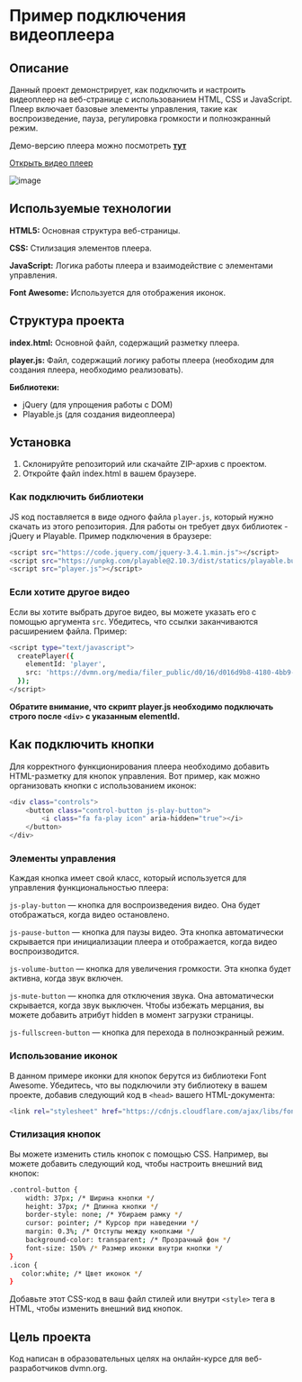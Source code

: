 # Пример подключения видеоплеера
## Описание
Данный проект демонстрирует, как подключить и настроить видеоплеер на веб-странице с использованием HTML, CSS и JavaScript. Плеер включает базовые элементы управления, такие как воспроизведение, пауза, регулировка громкости и полноэкранный режим.

Демо-версию плеера можно посмотреть **[тут](http://localhost:63342/Creation_video_player/dist/index.html?_ijt=6pvpbbf0tsueam64psaglpdp75&_ij_reload=RELOAD_ON_SAVE)**

[Открыть видео плеер](http://localhost:63342/Creation_video_player/dist/index.html?_ijt=6pvpbbf0tsueam64psaglpdp75&_ij_reload=RELOAD_ON_SAVE)



![image](https://github.com/user-attachments/assets/6d10918f-37fc-40d0-8b0e-a783070caecb)


## Используемые технологии
**HTML5:** Основная структура веб-страницы.

**CSS:** Стилизация элементов плеера.

**JavaScript:** Логика работы плеера и взаимодействие с элементами управления.

**Font Awesome:** Используется для отображения иконок.

## Структура проекта
**index.html:** Основной файл, содержащий разметку плеера.

**player.js:** Файл, содержащий логику работы плеера (необходим для создания плеера, необходимо реализовать).

**Библиотеки:**
- jQuery (для упрощения работы с DOM)
- Playable.js (для создания видеоплеера)

## Установка
1. Склонируйте репозиторий или скачайте ZIP-архив с проектом.
2. Откройте файл index.html в вашем браузере.

### Как подключить библиотеки
JS код поставляется в виде одного файла ```player.js```, который нужно скачать из этого репозитория. Для работы он требует двух библиотек - jQuery и Playable. Пример подключения в браузере:

```bash
<script src="https://code.jquery.com/jquery-3.4.1.min.js"></script>
<script src="https://unpkg.com/playable@2.10.3/dist/statics/playable.bundle.min.js"></script>
<script src="player.js"></script>
```
### Если хотите другое видео
Если вы хотите выбрать другое видео, вы можете указать его с помощью аргумента ```src```. Убедитесь, что ссылки заканчиваются расширением файла. 
Пример:

```bash
<script type="text/javascript">
  createPlayer({
    elementId: 'player',
    src: 'https://dvmn.org/media/filer_public/d0/16/d016d9b8-4180-4bb9-ad83-0241f61627b8/samsung_demo_-_alive_in_color.mp4'
  });
</script>
```
**Обратите внимание, что скрипт player.js необходимо подключать строго после ```<div>``` с указанным elementId.**

## Как подключить кнопки
Для корректного функционирования плеера необходимо добавить HTML-разметку для кнопок управления. Вот пример, как можно организовать кнопки с использованием иконок:

```bash
<div class="controls">
    <button class="control-button js-play-button">
        <i class="fa fa-play icon" aria-hidden="true"></i>
    </button>
</div>    
```

### Элементы управления
Каждая кнопка имеет свой класс, который используется для управления функциональностью плеера:

```js-play-button``` — кнопка для воспроизведения видео. Она будет отображаться, когда видео остановлено.

```js-pause-button``` — кнопка для паузы видео. Эта кнопка автоматически скрывается при инициализации плеера и отображается, когда видео воспроизводится.

```js-volume-button``` — кнопка для увеличения громкости. Эта кнопка будет активна, когда звук включен.

```js-mute-button``` — кнопка для отключения звука. Она автоматически скрывается, когда звук выключен. Чтобы избежать мерцания, вы можете добавить атрибут hidden в момент загрузки страницы.

```js-fullscreen-button``` — кнопка для перехода в полноэкранный режим.

### Использование иконок
В данном примере иконки для кнопок берутся из библиотеки Font Awesome. Убедитесь, что вы подключили эту библиотеку в вашем проекте, добавив следующий код в ```<head>``` вашего HTML-документа:

```bash
<link rel="stylesheet" href="https://cdnjs.cloudflare.com/ajax/libs/font-awesome/4.7.0/css/font-awesome.min.css">
```

### Стилизация кнопок
Вы можете изменить стиль кнопок с помощью CSS. Например, вы можете добавить следующий код, чтобы настроить внешний вид кнопок:

```bash
.control-button {
    width: 37px; /* Ширина кнопки */
    height: 37px; /* Длинна кнопки */
    border-style: none; /* Убираем рамку */
    cursor: pointer; /* Курсор при наведении */
    margin: 0.3%; /* Отступы между кнопками */
    background-color: transparent; /* Прозрачный фон */
    font-size: 150% /* Размер иконки внутри кнопки */
}
.icon {
   color:white; /* Цвет иконок */
}
```

Добавьте этот CSS-код в ваш файл стилей или внутри ```<style>``` тега в HTML, чтобы изменить внешний вид кнопок.

## Цель проекта
Код написан в образовательных целях на онлайн-курсе для веб-разработчиков dvmn.org.
